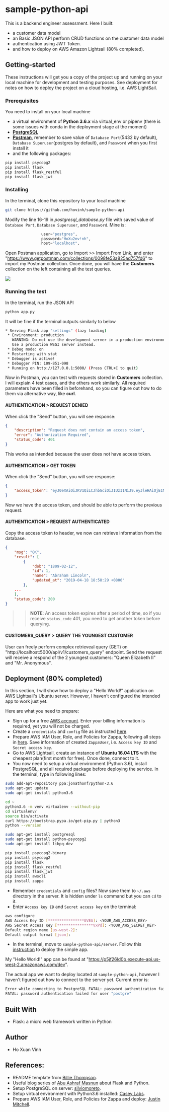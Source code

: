 # sample-python-api

This is a backend engineer assessment. Here I built:
- a customer data model
- an Basic JSON API perform CRUD functions on the customer data model
- authentication using JWT Token.
- and how to deploy on AWS Amazon Lightsail (80% completed).

## Getting-started

These instructions will get you a copy of the project up and running on your local machine for development and testing purposes. See deployment for notes on how to deploy the project on a cloud hosting, i.e. AWS LightSail.

### Prerequisites

You need to install on your local machine 
- a virtual environment of **Python 3.6.x** via virtual_env or pipenv (there is some issues with conda in the deployment stage at the moment)
- [**PostgreSQL**](http://www.postgresqltutorial.com/install-postgresql/)
- [**Postman**](https://www.getpostman.com/downloads/), remember to save value of `Database Port`(5432 by default), `Database Superuser`(postgres by default), and `Password` when you first install it
- and the following packages:
```sh
pip install psycopg2
pip install flask
pip install flask_restful
pip install flask_jwt
```

### Installing

In the terminal, clone this repository to your local machine
```sh
git clone https://github.com/hovinh/sample-python-api
```

Modify the line 16-19 in *postgresql_database.py* file with saved value of `Database Port`, `Database Superuser`, and `Password`. Mine is:
```python
                user="postgres",
                password="HoXu2nv!nh",
                host="localhost",
```

Open Postman application, go to Import >> Import From Link, and enter "https://www.getpostman.com/collections/0098fe53a825ad757fd6" to import my Postman collection. Once done, you will have the **Customers** collection on the left containing all the test queries.

![](img/postman_collection.png)

### Running the test

In the terminal, run the JSON API
```sh
python app.py
```
It will be fine if the terminal outputs similarly to below
```sh
* Serving Flask app "settings" (lazy loading)
 * Environment: production
   WARNING: Do not use the development server in a production environment.
   Use a production WSGI server instead.
 * Debug mode: on
 * Restarting with stat
 * Debugger is active!
 * Debugger PIN: 109-851-098
 * Running on http://127.0.0.1:5000/ (Press CTRL+C to quit)
```
Now in Postman, you can test with requests stored in **Customers** collection. I will explain 4 test cases, and the others work similarly. All required parameters have been filled in beforehand, so you can figure out how to do them via alternative way, like **curl**.

#### AUTHENTICATION > REQUEST DENIED
When click the "Send" button, you will see response:
```json
{
    "description": "Request does not contain an access token",
    "error": "Authorization Required",
    "status_code": 401
}
```
This works as intended because the user does not have access token.

#### AUTHENTICATION > GET TOKEN
When click the "Send" button, you will see response:
```json
{
    "access_token": "eyJ0eXAiOiJKV1QiLCJhbGciOiJIUzI1NiJ9.eyJleHAiOjE1NTU1ODYxNDQsImlhdCI6MTU1NTU4NTg0NCwibmJmIjoxNTU1NTg1ODQ0LCJpZGVudGl0eSI6MTIzfQ.Oqsc1yRb9UCGGPtbKyZvCaQoNrGoLGRQXM9huFOY0JQ"
}
```
Now we have the access token, and should be able to perform the previous request.

#### AUTHENTICATION > REQUEST AUTHENTICATED
Copy the access token to header, we now can retrieve information from the database.
```json
{
    "msg": "OK",
    "result": [
        {
            "dob": "1809-02-12",
            "id": 1,
            "name": "Abraham Lincoln",
            "updated_at": "2019-04-18 18:58:29 +0800"
        },
    ...
    ],
    "status_code": 200
}
```

>> **NOTE**: An access token expires after a period of time, so if you receive `status_code` 401, you need to get another token before querying. 

#### CUSTOMERS_QUERY > QUERY THE YOUNGEST CUSTOMER

User can freely perform complex retrieveal query (GET) on "http://localhost:5000/api/v1/customers_query" endpoint. Send the request will receive a respond of the 2 youngest customers: "Queen Elizabeth II" and "Mr. Anonymous".


## Deployment (80% completed)

In this section, I will show how to deploy a "Hello World!" application on AWS Lightsail's Ubuntu server. However, I haven't configured the intended app to work just yet.

Here are what you need to prepare:
- Sign up for a free [AWS account](https://aws.amazon.com/). Enter your billing information is required, yet you will not be charged.
- Create a `credentials` and `config` file as instructed [here](http://polyglot.ninja/deploying-flask-based-rest-api-aws-lambda-serverless-using-zappa/).
- Prepare AWS IAM User, Role, and Policies for Zappa, following all steps in [here](https://www.codingforentrepreneurs.com/blog/aws-iam-user-role-policies-zappa-serverless-python). Save information of created `ZappaUser`, i.e. `Access key ID` and `Secret access key`.
- Go to AWS Lightsail, create an instance of **Ubuntu 16.04 LTS** with the cheapest plan(first month for free). Once done, connect to it.
- You now need to setup a virtual environment (Python 3.6), install PostgreSQL, and all required package before deploying the service. In the terminal, type in following lines:
```sh 
sudo add-apt-repository ppa:jonathonf/python-3.6
sudo apt-get update
sudo apt-get install python3.6

cd ~
python3.6 -m venv virtualenv --without-pip
cd virtualenv/
source bin/activate
curl https://bootstrap.pypa.io/get-pip.py | python3
python --version

sudo apt-get install postgresql
sudo apt-get install python-psycopg2
sudo apt-get install libpq-dev

pip install psycopg2-binary
pip install psycopg2
pip install flask
pip install flask_restful
pip install flask_jwt
pip install awscli
pip install zappa
```
- Remember `credentials` and `config` files? Now save them to `~/.aws` directory in the server. It is hidden under `ls` command but you can `cd` to it. 
- Enter `Access key ID` and `Secret access key` on the terminal:
```sh
aws configure
AWS Access Key ID [****************GVEA]: <YOUR_AWS_ACCESS_KEY>
AWS Secret Access Key [****************VxPd]: <YOUR_AWS_SECRET_KEY>
Default region name [us-west-2]: 
Default output format [json]: 
```
- In the terminal, move to `sample-python-api/server`. Follow this [instruction](https://www.codingforentrepreneurs.com/blog/serverless-django-with-zappa-on-aws-lambda) to deploy the simple app. 

My "Hello World!" app can be found at "https://p5jf26ld0b.execute-api.us-west-2.amazonaws.com/dev".

The actual app we want to deploy located at `sample-python-api`, however I haven't figured out how to connect to the server yet. Current error is:
```sh
Error while connecting to PostgreSQL FATAL: password authentication failed for user "postgre"
FATAL: password authentication failed for user "postgre"
```

## Built With
- Flask: a micro web framework written in Python

## Author
- Ho Xuan Vinh
## References:
- README template from [Billie Thompson](https://gist.github.com/PurpleBooth/109311bb0361f32d87a2).
- Useful blog series of [Abu Ashraf Masnun](http://polyglot.ninja/rest-apis-concepts-applications/) about Flask and Python.
- Setup PostgreSQL on server: [silviomoreto](https://stackoverflow.com/questions/28253681/you-need-to-install-postgresql-server-dev-x-y-for-building-a-server-side-extensi).
- Setup virtual environment with Python3.6 installed: [Casey Labs](https://www.caseylabs.com/how-to-create-a-python-3-6-virtual-environment-on-ubuntu-16-04/).
- Prepare AWS IAM User, Role, and Policies for Zappa and deploy: [Justin Mitchell](https://www.codingforentrepreneurs.com/blog/serverless-django-with-zappa-on-aws-lambda).
